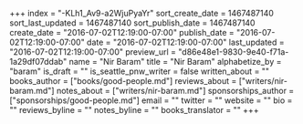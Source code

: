 +++
index = "-KLh1_Av9-a2WjuPyaYr"
sort_create_date = 1467487140
sort_last_updated = 1467487140
sort_publish_date = 1467487140
create_date = "2016-07-02T12:19:00-07:00"
publish_date = "2016-07-02T12:19:00-07:00"
date = "2016-07-02T12:19:00-07:00"
last_updated = "2016-07-02T12:19:00-07:00"
preview_url = "d86e48e1-9830-9e40-f71a-1a29df07ddab"
name = "Nir Baram"
title = "Nir Baram"
alphabetize_by = "baram"
is_draft = ""
is_seattle_pnw_writer = false
written_about = ""
books_author = ["books/good-people.md"]
reviews_about = ["writers/nir-baram.md"]
notes_about = ["writers/nir-baram.md"]
sponsorships_author = ["sponsorships/good-people.md"]
email = ""
twitter = ""
website = ""
bio = ""
reviews_byline = ""
notes_byline = ""
books_translator = ""
+++
